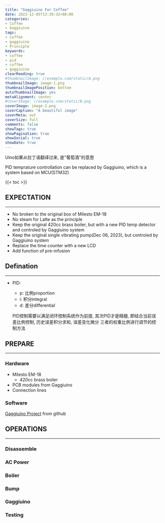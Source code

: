 ```yaml
---
title: "Gaggiuino For Coffee"
date: 2023-12-05T13:39:32+08:00
categories:
- Coffee
- Gaggiuino
tags:
- coffee
- gaggiuino
- Principle
keywords:
- coffee
- pid
- coffee
- gaggiuino
clearReading: true
#thumbnailImage: //example.com/static/A.png
thumbnailImage: image-1.png
thumbnailImagePosition: bottom
autoThumbnailImage: yes
metaAlignment: center
#coverImage: //example.com/static/B.png
coverImage: image-2.png
coverCaption: "A beautiful image"
coverMeta: out
coverSize: full
comments: false
showTags: true
showPagination: true
showSocial: true
showDate: true
---
```

Uino如果从拉丁语翻译过来, 是"葡萄酒"的意思

PID temprature controllation can be replaced by Gaggiuino, which is a system based on MCU(STM32)

<!--more-->

{{< toc >}}

## EXPECTATION
---
- No broken to the original box of Milesto EM-18
- No steam for Latte as the principle
- Keep the original 420cc brass boiler, but with a new PID temp detector and controled by Gaggiuino system
- Keep the original single vibrating pump(Dec 06, 2023), but controled by Gaggiuino system
- Replace the time counter with a new LCD
- Add function of pre-infusion




## Defination
---
- PID:
  - p: 比例proportion
  - i: 积分integral
  - d: 差分differential

  PID控制需要以满足闭环控制系统作为前提, 其次PID才是精髓, 即结合当前误差比例控制, 历史误差积分求和, 误差变化微分 三者的权重比例进行调节的控制方法




## PREPARE
---

### Hardware
- Milesto EM-18
  - 420cc brass boiler
- PCB modules from Gaggiuino
- Connection lines


### Software
[Gaggiuino Project](https://github.com/Zer0-bit/gaggiuino) from github




## OPERATIONS
---

### Disassemble

### AC Power

### Boiler

### Bump

### Gaggiuino

### Testing


